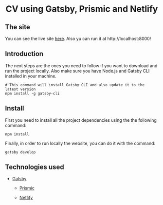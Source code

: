 <h1 align="center">
  CV using Gatsby, Prismic and Netlify
</h1>

## The site
  You can see the live site [here](https://tender-bose-c85007.netlify.app/).
  Also yu can run it at http://localhost:8000!

## Introduction
  The next steps are the ones you need to follow if you want to download and run the project locally.
  Also make sure you have Node.js and Gatsby CLI installed in your machine.

  ```shell
  # This command will install Gatsby CLI and also update it to the latest version
  npm install -g gatsby-cli
  ```

## Install
  First you need to install all the project dependencies using the the following command:
  ```shell
  npm install 
  ```

  Finally, in order to run locally the website, you can do it with the command:
  ```shell
  gatsby develop
  ```

## Technologies used
  - [Gatsby](https://www.gatsbyjs.com/)

    - [Prismic](https://prismic.io/)

    - [Netlify](https://www.netlify.com/)
